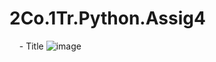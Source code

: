 # 2Co.1Tr.Python.Assig4

    - Title
![image](https://user-images.githubusercontent.com/81943032/139052413-fa5b82fe-7cb3-4f31-b9d2-57b5e45cf756.png)
